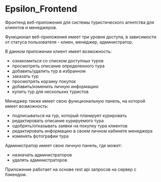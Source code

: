 # Epsilon_Frontend

Фронтенд веб-приложения для системы туристического агентства для клиентов и менеджеров. 

Функционал веб-приложения имеет три уровня доступа, в зависимости от статуса пользователя - клиен, менеджер, администратор.

В данном приложении клиент имеет возможность:
* ознакомиться со списком доступных туров 
* просмотреть описание определенного тура
* добавить/удалить тур в избранном
* заказать тур
* просмотреть корзину покупок
* добавить/изменить личную информацию
* купить тур для нескольких туристов

Менеджер также имеет свою функциональную панель, на которой имеет возможность:
* подписываться на тур, который планирует курировать
* редактировать описание курируемого тура
* одобрять/отказывать заявки на покупку тура клиентов
* редактировать информацию в своем личном кабинете менеджера
* изменять фотографии тура

Администратор имеет свою личную панель, где может:
* назначать администраторов
* удалять администраторов

Приложение работает на основе rest api запросов на сервер с бэкендом.
